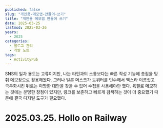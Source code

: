```yaml
---
published: false
slug: "개인용-메모앱-만들어-쓰기"
title: "개인용 메모앱 만들어 쓰기"
date: 2025-03-25
lastmod: 2025-03-26
years:
  - 2025
categories:
  - 블로그 관리
  - 개발 노트
tags:
  - ActivityPub
---
```

SNS의 일차 용도는 교류이지만, 나는 타인과의 소통보다는 빠른 작성 기능에 촛점을 맞춰 메모장으로 활용해왔다. 그러나 일론 머스크가 트위터를 인수해서 엑스라 이름짓고 극우화시킨 뒤로는 마땅한 대안을 찾을 수 없어 수첩을 사용해야만 했다. 육필로 메모하는 것에는 분명한 장점이 있지만, 링크를 보존하고 빠르게 검색하는 것이 더 중요했기 때문에 결국 디지털 도구가 필요했다.

# 2025.03.25. Hollo on Railway
